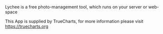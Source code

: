 Lychee is a free photo-management tool, which runs on your server or web-space

This App is supplied by TrueCharts, for more information please visit https://truecharts.org
